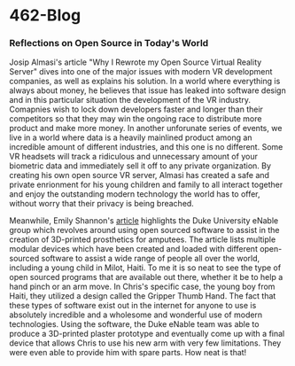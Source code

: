 # 462-Blog


### Reflections on Open Source in Today's World

  Josip Almasi's article "Why I Rewrote my Open Source Virtual Reality Server" dives into one of the major issues with modern VR development companies, as well as explains his solution. In a world where everything is always about money, he believes that issue has leaked into software design and in this particular situation the development of the VR industry. Comapnies wish to lock down developers faster and longer than their competitors so that they may win the ongoing race to distribute more product and make more money. In another unforunate series of events, we live in a world where data is a heavily mainlined product among an incredible amount of different industries, and this one is no different. Some VR headsets will track a ridiculous and unnecessary amount of your biometric data and immediately sell it off to any private organization. By creating his own open source VR server, Almasi has created a safe and private enrionment for his young children and family to all interact together and enjoy the outstanding modern technology the world has to offer, without worry that their privacy is being breached. 

  Meanwhile, Emily Shannon's [article](https://opensource.com/article/17/10/enable-update) highlights the Duke University eNable group which revolves around using open sourced software to assist in the creation of 3D-printed prosthetics for amputees. The article lists multiple modular devices which have been created and loaded with different open-sourced software to assist a wide range of people all over the world, including a young child in Milot, Haiti. To me it is so neat to see the type of open sourced programs that are available out there, whether it be to help a hand pinch or an arm move. In Chris's specific case, the young boy from Haiti, they utilized a design called the Gripper Thumb Hand. The fact that these types of software exist out in the internet for anyone to use is absolutely incredible and a wholesome and wonderful use of modern technologies. Using the software, the Duke eNable team was able to produce a 3D-printed plaster prototype and eventually come up with a final device that allows Chris to use his new arm with very few limitations. They were even able to provide him with spare parts. How neat is that!
